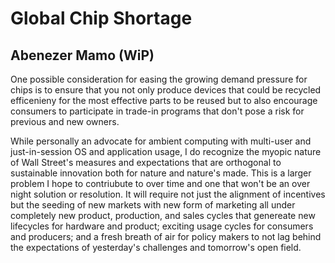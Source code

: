 # Global Chip Shortage

## Abenezer Mamo (WiP)

One possible consideration for easing the growing demand pressure for chips is to ensure that you not only produce devices that could be recycled efficenieny for the most effective parts to be reused but to also encourage consumers to participate in trade-in programs that don't pose a risk for previous and new owners.

While personally an advocate for ambient computing with multi-user and just-in-session OS and application usage, I do recognize the myopic nature of Wall Street's measures and expectations that are orthogonal to sustainable innovation both for nature and nature's made. This is a larger problem I hope to contriubute to over time and one that won't be an over night solution or resolution. It will require not just the alignment of incentives but the seeding of new markets with new form of marketing all under completely new product, production, and sales cycles that genereate new lifecycles for hardware and product; exciting usage cycles for consumers and producers; and a fresh breath of air for policy makers to not lag behind the expectations of yesterday's challenges and tomorrow's open field.
